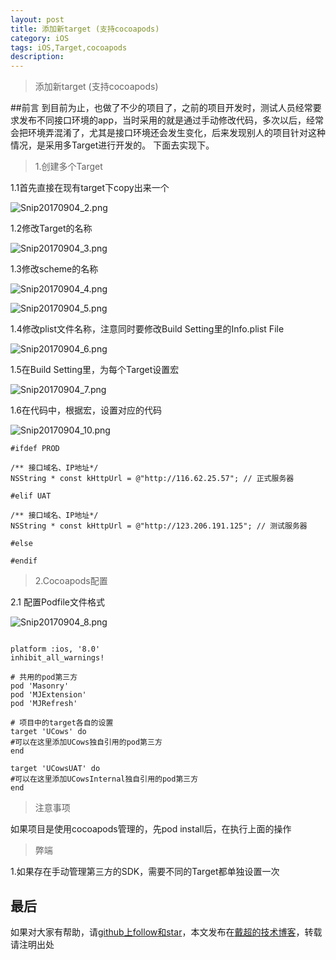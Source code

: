 ```yaml
---
layout: post
title: 添加新target (支持cocoapods)
category: iOS
tags: iOS,Target,cocoapods
description:
---
```


>   添加新target (支持cocoapods)


##前言
到目前为止，也做了不少的项目了，之前的项目开发时，测试人员经常要求发布不同接口环境的app，当时采用的就是通过手动修改代码，多次以后，经常会把环境弄混淆了，尤其是接口环境还会发生变化，后来发现别人的项目针对这种情况，是采用多Target进行开发的。
下面去实现下。

> 1.创建多个Target

1.1首先直接在现有target下copy出来一个

![Snip20170904_2.png](http://upload-images.jianshu.io/upload_images/847061-6e0652d618c7538f.png?imageMogr2/auto-orient/strip%7CimageView2/2/w/1240)

1.2修改Target的名称

![Snip20170904_3.png](http://upload-images.jianshu.io/upload_images/847061-2ceda59026b28d04.png?imageMogr2/auto-orient/strip%7CimageView2/2/w/1240)

1.3修改scheme的名称

![Snip20170904_4.png](http://upload-images.jianshu.io/upload_images/847061-59da436d79034f0b.png?imageMogr2/auto-orient/strip%7CimageView2/2/w/1240)


![Snip20170904_5.png](http://upload-images.jianshu.io/upload_images/847061-ee344554bb6c27fd.png?imageMogr2/auto-orient/strip%7CimageView2/2/w/1240)

1.4修改plist文件名称，注意同时要修改Build Setting里的Info.plist File

![Snip20170904_6.png](http://upload-images.jianshu.io/upload_images/847061-cea7a9d60b3cf118.png?imageMogr2/auto-orient/strip%7CimageView2/2/w/1240)

1.5在Build Setting里，为每个Target设置宏


![Snip20170904_7.png](http://upload-images.jianshu.io/upload_images/847061-57ac4ffb27eb999a.png?imageMogr2/auto-orient/strip%7CimageView2/2/w/1240)

1.6在代码中，根据宏，设置对应的代码

![Snip20170904_10.png](http://upload-images.jianshu.io/upload_images/847061-30db1ce48d1f58a8.png?imageMogr2/auto-orient/strip%7CimageView2/2/w/1240)

```
#ifdef PROD

/** 接口域名、IP地址*/
NSString * const kHttpUrl = @"http://116.62.25.57"; // 正式服务器

#elif UAT

/** 接口域名、IP地址*/
NSString * const kHttpUrl = @"http://123.206.191.125"; // 测试服务器

#else

#endif
```

> 2.Cocoapods配置

2.1 配置Podfile文件格式

![Snip20170904_8.png](http://upload-images.jianshu.io/upload_images/847061-76aada1c2250d6a0.png?imageMogr2/auto-orient/strip%7CimageView2/2/w/1240)

```

platform :ios, '8.0'
inhibit_all_warnings!

# 共用的pod第三方
pod 'Masonry'
pod 'MJExtension'
pod 'MJRefresh'

# 项目中的target各自的设置
target 'UCows' do
#可以在这里添加UCows独自引用的pod第三方
end

target 'UCowsUAT' do
#可以在这里添加UCowsInternal独自引用的pod第三方
end

```

> 注意事项

如果项目是使用cocoapods管理的，先pod install后，在执行上面的操作

> 弊端

1.如果存在手动管理第三方的SDK，需要不同的Target都单独设置一次



## 最后

如果对大家有帮助，请[github上follow和star](https://github.com/jifengchao)，本文发布在[戴超的技术博客](https://jifengchao.github.io/)，转载请注明出处
